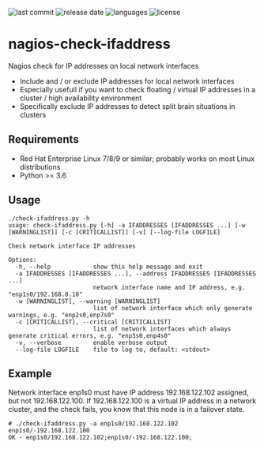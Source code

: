 ![last commit](https://img.shields.io/github/last-commit/groland11/nagios-check-ifaddress.svg)
![release date](https://img.shields.io/github/release-date/groland11/nagios-check-ifaddress.svg)
![languages](https://img.shields.io/github/languages/top/groland11/nagios-check-ifaddress.svg)
![license](https://img.shields.io/github/license/groland11/nagios-check-ifaddress.svg)

# nagios-check-ifaddress
Nagios check for IP addresses on local network interfaces
- Include and / or exclude IP addresses for local network interfaces
- Especially usefull if you want to check floating / virtual IP addresses in a cluster / high availability environment
- Specifically exclude IP addresses to detect split brain situations in clusters

## Requirements
- Red Hat Enterprise Linux 7/8/9 or similar; probably works on most Linux distributions
- Python >= 3.6

## Usage
```
./check-ifaddress.py -h
usage: check-ifaddress.py [-h] -a IFADDRESSES [IFADDRESSES ...] [-w [WARNINGLIST]] [-c [CRITICALLIST]] [-v] [--log-file LOGFILE]

Check network interface IP addresses

Options:
  -h, --help            show this help message and exit
  -a IFADDRESSES [IFADDRESSES ...], --address IFADDRESSES [IFADDRESSES ...]
                        network interface name and IP address, e.g. "enp1s0/192.168.0.10"
  -w [WARNINGLIST], --warning [WARNINGLIST]
                        list of network interface which only generate warnings, e.g. "enp2s0,enp7s0"
  -c [CRITICALLIST], --critical [CRITICALLIST]
                        list of network interfaces which always generate critical errors, e.g. "enp3s0,enp4s0"
  -v, --verbose         enable verbose output
  --log-file LOGFILE    file to log to, default: <stdout>

```

## Example
Network interface enp1s0 must have IP address 192.168.122.102 assigned, but not 192.168.122.100.
If 192.168.122.100 is a virtual IP address in a network cluster, and the check fails, you know that this node is in a failover state.
```
# ./check-ifaddress.py -a enp1s0/192.168.122.102 enp1s0/-192.168.122.100 
OK - enp1s0/192.168.122.102;enp1s0/-192.168.122.100;
```


